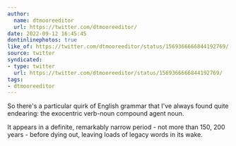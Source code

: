 ```yaml
---
author:
  name: dtmooreeditor
  url: https://twitter.com/dtmooreeditor/
date: 2022-09-12 16:45:45
dontinlinephotos: true
like_of: https://twitter.com/dtmooreeditor/status/1569366666844192769/
source: twitter
syndicated:
- type: twitter
  url: https://twitter.com/dtmooreeditor/status/1569366666844192769/
tags:
- dtmooreeditor
---
```


So there's a particular quirk of English grammar that I've always found quite endearing: the exocentric verb-noun compound agent noun.



It appears in a definite, remarkably narrow period - not more than 150, 200 years - before dying out, leaving loads of legacy words in its wake.